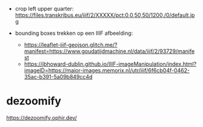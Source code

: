 * crop left upper quarter: https://files.transkribus.eu/iiif/2/XXXXX/pct:0,0,50,50/1200,/0/default.jpg

* bounding boxes trekken op een IIIF afbeelding:
  * https://leaflet-iiif-geojson.glitch.me/?manifest=https://www.goudatijdmachine.nl/data/iiif/2/93729/manifest
  * https://jbhoward-dublin.github.io/IIIF-imageManipulation/index.html?imageID=https://maior-images.memorix.nl/utr/iiif/6f6cb04f-0462-35ac-b391-5a09b849cc4d

# dezoomify
https://dezoomify.ophir.dev/
